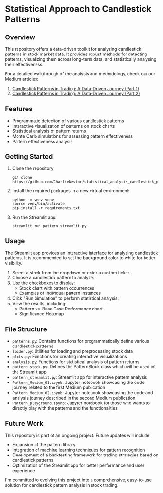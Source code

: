 # Statistical Approach to Candlestick Patterns

## Overview

This repository offers a data-driven toolkit for analyzing candlestick patterns in stock market data. It provides robust methods for detecting patterns, visualizing them across long-term data, and statistically analysing their effectiveness.

For a detailed walkthrough of the analysis and methodology, check out our Medium articles:

1. [Candlestick Patterns in Trading: A Data-Driven Journey (Part 1)](https://medium.com/@carlo.baroni.89/candlestick-patterns-in-trading-a-data-driven-journey-c93ba8caae48)
2. [Candlestick Patterns in Trading: A Data-Driven Journey (Part 2)](https://medium.com/@carlo.baroni.89/candlestick-patterns-in-trading-a-data-driven-journey-6eee85aa1355)


## Features

- Programmatic detection of various candlestick patterns
- Interactive visualization of patterns on stock charts
- Statistical analysis of pattern returns
- Monte Carlo simulations for assessing pattern effectiveness
- Pattern effectiveness analysis


## Getting Started

1. Clone the repository:
   ```
   git clone https://github.com/CharlieNestor/statistical_analysis_candlestick_patterns.git
   ```

2. Install the required packages in a new virtual environment:
   ```
   python -m venv venv
   source venv/bin/activate
   pip install -r requirements.txt
   ```

3. Run the Streamlit app:
    ```sh
    streamlit run pattern_streamlit.py
    ```


## Usage

The Streamlit app provides an interactive interface for analysing candlestick patterns. It is recommended to set the background color to white for better visibility.

1. Select a stock from the dropdown or enter a custom ticker.
2. Choose a candlestick pattern to analyze.
3. Use the checkboxes to display:
   - Stock chart with pattern occurrences
   - Examples of individual pattern instances
4. Click "Run Simulation" to perform statistical analysis.
5. View the results, including:
   - Pattern vs. Base Case Performance chart
   - Significance Heatmap


## File Structure

- `patterns.py`: Contains functions for programmatically define various candlestick patterns
- `loader.py`: Utilities for loading and preprocessing stock data
- `plots.py`: Functions for creating interactive visualizations
- `analysis.py`: Functions for statistical analysis of pattern returns
- `pattern_stock.py`: Defines the PatternStock class which will be used int the Streamlit app
- `pattern_streamlit.py`: Streamlit app for interactive pattern analysis
- `Pattern_Medium_01.ipynb`: Jupyter notebook showcasing the code journey related to the first Medium publication
- `Pattern_Medium_02.ipynb`: Jupyter notebook showcasing the code and analysis journey described in the second Medium publication
- `Pattern_playground.ipynb`: Jupyter notebook for those who wants to directly play with the patterns and the functionalities


## Future Work

This repository is part of an ongoing project. Future updates will include:

- Expansion of the pattern library
- Integration of machine learning techniques for pattern recognition
- Development of a backtesting framework for trading strategies based on candlestick patterns
- Optimization of the Streamlit app for better performance and user experience

I'm committed to evolving this project into a comprehensive, easy-to-use solution for candlestick pattern analysis in stock trading.

